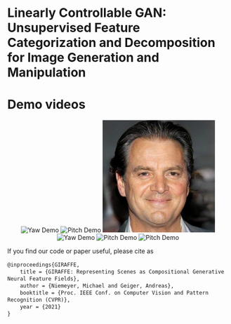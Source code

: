 # Linearly Controllable GAN: Unsupervised Feature Categorization and Decomposition for Image Generation and Manipulation


# Demo videos
<div style="text-align: center;">
    <img src="assets/yaw.gif" alt="Yaw Demo" width="256" height="256">
    <img src="assets/pitch.gif" alt="Pitch Demo" width="256" height="256">
    <img src="assets/zoom.gif" alt="zoom Demo" width="256" height="256">
</div>

<div style="text-align: center;">
    <img src="assets/identity.gif" alt="Yaw Demo" width="256" height="256">
    <img src="assets/gender.gif.gif" alt="Pitch Demo" width="256" height="256">
    <img src="assets/hairs.gif.gif" alt="Pitch Demo" width="256" height="256">
</div>

If you find our code or paper useful, please cite as

    @inproceedings{GIRAFFE,
        title = {GIRAFFE: Representing Scenes as Compositional Generative Neural Feature Fields},
        author = {Niemeyer, Michael and Geiger, Andreas},
        booktitle = {Proc. IEEE Conf. on Computer Vision and Pattern Recognition (CVPR)},
        year = {2021}
    }
